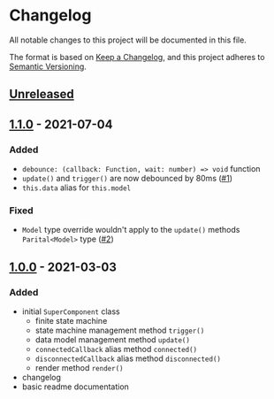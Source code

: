 # Changelog

All notable changes to this project will be documented in this file.

The format is based on [Keep a Changelog](https://keepachangelog.com/en/1.0.0/),
and this project adheres to [Semantic Versioning](https://semver.org/spec/v2.0.0.html).

## [Unreleased]

## [1.1.0] - 2021-07-04

### Added

- `debounce: (callback: Function, wait: number) => void` function
- `update()` and `trigger()` are now debounced by 80ms ([#1](https://github.com/codewithkyle/supercomponent/issues/1))
- `this.data` alias for `this.model`

### Fixed

- `Model` type override wouldn't apply to the `update()` methods `Parital<Model>` type ([#2](https://github.com/codewithkyle/supercomponent/issues/2))

## [1.0.0] - 2021-03-03

### Added

- initial `SuperComponent` class
    - finite state machine
    - state machine management method `trigger()`
    - data model management method `update()`
    - `connectedCallback` alias method `connected()`
    - `disconnectedCallback` alias method `disconnected()`
    - render method `render()`
- changelog
- basic readme documentation

[Unreleased]: https://github.com/codewithkyle/pubsub/compare/v1.1.0...HEAD
[1.1.0]: https://github.com/codewithkyle/pubsub/compare/v1.0.0...v1.1.0
[1.0.0]: https://github.com/codewithkyle/pubsub/releases/tag/v1.0.0